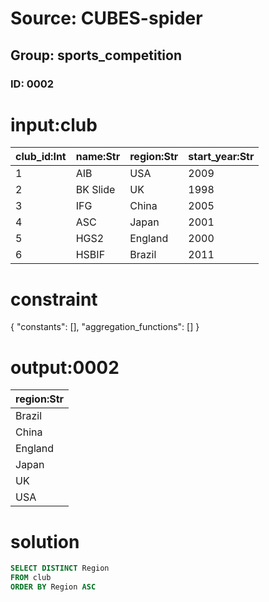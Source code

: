 # Source: CUBES-spider
## Group: sports_competition
### ID: 0002

# input:club

| club_id:Int | name:Str | region:Str | start_year:Str |
|---|---|---|---|
| 1 | AIB | USA | 2009 |
| 2 | BK Slide | UK | 1998 |
| 3 | IFG | China | 2005 |
| 4 | ASC | Japan | 2001 |
| 5 | HGS2 | England | 2000 |
| 6 | HSBIF | Brazil | 2011 |

# constraint

{
  "constants": [],
  "aggregation_functions": []
}

# output:0002

| region:Str |
|---|
| Brazil |
| China |
| England |
| Japan |
| UK |
| USA |

# solution

```sql
SELECT DISTINCT Region
FROM club
ORDER BY Region ASC
```
